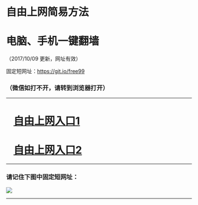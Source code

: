 ﻿# 自由上网简易方法

# 电脑、手机一键翻墙

（2017/10/09 更新，网址有效）

固定短网址：https://git.io/free99

### （微信如打不开，请转到浏览器打开）


***





# &nbsp;&nbsp; <a href="http://ft2012310874.fwq-tz-1001.info/fwqtz01.html?t=100900125774 " target="_blank">自由上网入口1</a>
# &nbsp;&nbsp; <a href="http://ft216725971.fwq-tz-1002.info/fwqtz02.html?t=100900129544 " target="_blank">自由上网入口2</a>
***

### 请记住下图中固定短网址：

<img src="https://s3-us-west-2.amazonaws.com/fwq-1001/yjfq-20170905okok.png" /> 


***

